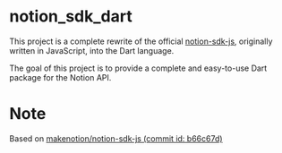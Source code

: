 # notion_sdk_dart

This project is a complete rewrite of the official [notion-sdk-js](https://github.com/makenotion/notion-sdk-js), originally written in JavaScript, into the Dart language.

The goal of this project is to provide a complete and easy-to-use Dart package for the Notion API.

# Note

Based on [makenotion/notion-sdk-js (commit id: b66c67d)](https://github.com/makenotion/notion-sdk-js/commit/b66c67dbdadc7c72312869311ea735063db758b1)

